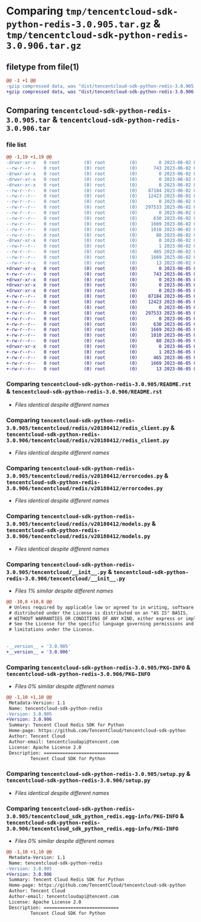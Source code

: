# Comparing `tmp/tencentcloud-sdk-python-redis-3.0.905.tar.gz` & `tmp/tencentcloud-sdk-python-redis-3.0.906.tar.gz`

## filetype from file(1)

```diff
@@ -1 +1 @@
-gzip compressed data, was "dist/tencentcloud-sdk-python-redis-3.0.905.tar", last modified: Fri Jun  2 00:36:44 2023, max compression
+gzip compressed data, was "dist/tencentcloud-sdk-python-redis-3.0.906.tar", last modified: Mon Jun  5 00:40:18 2023, max compression
```

## Comparing `tencentcloud-sdk-python-redis-3.0.905.tar` & `tencentcloud-sdk-python-redis-3.0.906.tar`

### file list

```diff
@@ -1,19 +1,19 @@
-drwxr-xr-x   0 root         (0) root         (0)        0 2023-06-02 00:36:44.000000 tencentcloud-sdk-python-redis-3.0.905/
--rw-r--r--   0 root         (0) root         (0)      743 2023-06-02 00:36:44.000000 tencentcloud-sdk-python-redis-3.0.905/README.rst
-drwxr-xr-x   0 root         (0) root         (0)        0 2023-06-02 00:36:44.000000 tencentcloud-sdk-python-redis-3.0.905/tencentcloud/
-drwxr-xr-x   0 root         (0) root         (0)        0 2023-06-02 00:36:44.000000 tencentcloud-sdk-python-redis-3.0.905/tencentcloud/redis/
-drwxr-xr-x   0 root         (0) root         (0)        0 2023-06-02 00:36:44.000000 tencentcloud-sdk-python-redis-3.0.905/tencentcloud/redis/v20180412/
--rw-r--r--   0 root         (0) root         (0)    87184 2023-06-02 00:36:44.000000 tencentcloud-sdk-python-redis-3.0.905/tencentcloud/redis/v20180412/redis_client.py
--rw-r--r--   0 root         (0) root         (0)    12423 2023-06-02 00:36:44.000000 tencentcloud-sdk-python-redis-3.0.905/tencentcloud/redis/v20180412/errorcodes.py
--rw-r--r--   0 root         (0) root         (0)        0 2023-06-02 00:36:44.000000 tencentcloud-sdk-python-redis-3.0.905/tencentcloud/redis/v20180412/__init__.py
--rw-r--r--   0 root         (0) root         (0)   297533 2023-06-02 00:36:44.000000 tencentcloud-sdk-python-redis-3.0.905/tencentcloud/redis/v20180412/models.py
--rw-r--r--   0 root         (0) root         (0)        0 2023-06-02 00:36:44.000000 tencentcloud-sdk-python-redis-3.0.905/tencentcloud/redis/__init__.py
--rw-r--r--   0 root         (0) root         (0)      630 2023-06-02 00:36:44.000000 tencentcloud-sdk-python-redis-3.0.905/tencentcloud/__init__.py
--rw-r--r--   0 root         (0) root         (0)     1669 2023-06-02 00:36:44.000000 tencentcloud-sdk-python-redis-3.0.905/PKG-INFO
--rw-r--r--   0 root         (0) root         (0)     1010 2023-06-02 00:36:44.000000 tencentcloud-sdk-python-redis-3.0.905/setup.py
--rw-r--r--   0 root         (0) root         (0)       88 2023-06-02 00:36:44.000000 tencentcloud-sdk-python-redis-3.0.905/setup.cfg
-drwxr-xr-x   0 root         (0) root         (0)        0 2023-06-02 00:36:44.000000 tencentcloud-sdk-python-redis-3.0.905/tencentcloud_sdk_python_redis.egg-info/
--rw-r--r--   0 root         (0) root         (0)        1 2023-06-02 00:36:44.000000 tencentcloud-sdk-python-redis-3.0.905/tencentcloud_sdk_python_redis.egg-info/dependency_links.txt
--rw-r--r--   0 root         (0) root         (0)      465 2023-06-02 00:36:44.000000 tencentcloud-sdk-python-redis-3.0.905/tencentcloud_sdk_python_redis.egg-info/SOURCES.txt
--rw-r--r--   0 root         (0) root         (0)     1669 2023-06-02 00:36:44.000000 tencentcloud-sdk-python-redis-3.0.905/tencentcloud_sdk_python_redis.egg-info/PKG-INFO
--rw-r--r--   0 root         (0) root         (0)       13 2023-06-02 00:36:44.000000 tencentcloud-sdk-python-redis-3.0.905/tencentcloud_sdk_python_redis.egg-info/top_level.txt
+drwxr-xr-x   0 root         (0) root         (0)        0 2023-06-05 00:40:18.000000 tencentcloud-sdk-python-redis-3.0.906/
+-rw-r--r--   0 root         (0) root         (0)      743 2023-06-05 00:40:17.000000 tencentcloud-sdk-python-redis-3.0.906/README.rst
+drwxr-xr-x   0 root         (0) root         (0)        0 2023-06-05 00:40:18.000000 tencentcloud-sdk-python-redis-3.0.906/tencentcloud/
+drwxr-xr-x   0 root         (0) root         (0)        0 2023-06-05 00:40:18.000000 tencentcloud-sdk-python-redis-3.0.906/tencentcloud/redis/
+drwxr-xr-x   0 root         (0) root         (0)        0 2023-06-05 00:40:18.000000 tencentcloud-sdk-python-redis-3.0.906/tencentcloud/redis/v20180412/
+-rw-r--r--   0 root         (0) root         (0)    87184 2023-06-05 00:40:17.000000 tencentcloud-sdk-python-redis-3.0.906/tencentcloud/redis/v20180412/redis_client.py
+-rw-r--r--   0 root         (0) root         (0)    12423 2023-06-05 00:40:17.000000 tencentcloud-sdk-python-redis-3.0.906/tencentcloud/redis/v20180412/errorcodes.py
+-rw-r--r--   0 root         (0) root         (0)        0 2023-06-05 00:40:17.000000 tencentcloud-sdk-python-redis-3.0.906/tencentcloud/redis/v20180412/__init__.py
+-rw-r--r--   0 root         (0) root         (0)   297533 2023-06-05 00:40:17.000000 tencentcloud-sdk-python-redis-3.0.906/tencentcloud/redis/v20180412/models.py
+-rw-r--r--   0 root         (0) root         (0)        0 2023-06-05 00:40:17.000000 tencentcloud-sdk-python-redis-3.0.906/tencentcloud/redis/__init__.py
+-rw-r--r--   0 root         (0) root         (0)      630 2023-06-05 00:40:17.000000 tencentcloud-sdk-python-redis-3.0.906/tencentcloud/__init__.py
+-rw-r--r--   0 root         (0) root         (0)     1669 2023-06-05 00:40:18.000000 tencentcloud-sdk-python-redis-3.0.906/PKG-INFO
+-rw-r--r--   0 root         (0) root         (0)     1010 2023-06-05 00:40:17.000000 tencentcloud-sdk-python-redis-3.0.906/setup.py
+-rw-r--r--   0 root         (0) root         (0)       88 2023-06-05 00:40:18.000000 tencentcloud-sdk-python-redis-3.0.906/setup.cfg
+drwxr-xr-x   0 root         (0) root         (0)        0 2023-06-05 00:40:18.000000 tencentcloud-sdk-python-redis-3.0.906/tencentcloud_sdk_python_redis.egg-info/
+-rw-r--r--   0 root         (0) root         (0)        1 2023-06-05 00:40:18.000000 tencentcloud-sdk-python-redis-3.0.906/tencentcloud_sdk_python_redis.egg-info/dependency_links.txt
+-rw-r--r--   0 root         (0) root         (0)      465 2023-06-05 00:40:18.000000 tencentcloud-sdk-python-redis-3.0.906/tencentcloud_sdk_python_redis.egg-info/SOURCES.txt
+-rw-r--r--   0 root         (0) root         (0)     1669 2023-06-05 00:40:18.000000 tencentcloud-sdk-python-redis-3.0.906/tencentcloud_sdk_python_redis.egg-info/PKG-INFO
+-rw-r--r--   0 root         (0) root         (0)       13 2023-06-05 00:40:18.000000 tencentcloud-sdk-python-redis-3.0.906/tencentcloud_sdk_python_redis.egg-info/top_level.txt
```

### Comparing `tencentcloud-sdk-python-redis-3.0.905/README.rst` & `tencentcloud-sdk-python-redis-3.0.906/README.rst`

 * *Files identical despite different names*

### Comparing `tencentcloud-sdk-python-redis-3.0.905/tencentcloud/redis/v20180412/redis_client.py` & `tencentcloud-sdk-python-redis-3.0.906/tencentcloud/redis/v20180412/redis_client.py`

 * *Files identical despite different names*

### Comparing `tencentcloud-sdk-python-redis-3.0.905/tencentcloud/redis/v20180412/errorcodes.py` & `tencentcloud-sdk-python-redis-3.0.906/tencentcloud/redis/v20180412/errorcodes.py`

 * *Files identical despite different names*

### Comparing `tencentcloud-sdk-python-redis-3.0.905/tencentcloud/redis/v20180412/models.py` & `tencentcloud-sdk-python-redis-3.0.906/tencentcloud/redis/v20180412/models.py`

 * *Files identical despite different names*

### Comparing `tencentcloud-sdk-python-redis-3.0.905/tencentcloud/__init__.py` & `tencentcloud-sdk-python-redis-3.0.906/tencentcloud/__init__.py`

 * *Files 1% similar despite different names*

```diff
@@ -10,8 +10,8 @@
 # Unless required by applicable law or agreed to in writing, software
 # distributed under the License is distributed on an "AS IS" BASIS,
 # WITHOUT WARRANTIES OR CONDITIONS OF ANY KIND, either express or implied.
 # See the License for the specific language governing permissions and
 # limitations under the License.
 
 
-__version__ = '3.0.905'
+__version__ = '3.0.906'
```

### Comparing `tencentcloud-sdk-python-redis-3.0.905/PKG-INFO` & `tencentcloud-sdk-python-redis-3.0.906/PKG-INFO`

 * *Files 0% similar despite different names*

```diff
@@ -1,10 +1,10 @@
 Metadata-Version: 1.1
 Name: tencentcloud-sdk-python-redis
-Version: 3.0.905
+Version: 3.0.906
 Summary: Tencent Cloud Redis SDK for Python
 Home-page: https://github.com/TencentCloud/tencentcloud-sdk-python
 Author: Tencent Cloud
 Author-email: tencentcloudapi@tencent.com
 License: Apache License 2.0
 Description: ============================
         Tencent Cloud SDK for Python
```

### Comparing `tencentcloud-sdk-python-redis-3.0.905/setup.py` & `tencentcloud-sdk-python-redis-3.0.906/setup.py`

 * *Files identical despite different names*

### Comparing `tencentcloud-sdk-python-redis-3.0.905/tencentcloud_sdk_python_redis.egg-info/PKG-INFO` & `tencentcloud-sdk-python-redis-3.0.906/tencentcloud_sdk_python_redis.egg-info/PKG-INFO`

 * *Files 0% similar despite different names*

```diff
@@ -1,10 +1,10 @@
 Metadata-Version: 1.1
 Name: tencentcloud-sdk-python-redis
-Version: 3.0.905
+Version: 3.0.906
 Summary: Tencent Cloud Redis SDK for Python
 Home-page: https://github.com/TencentCloud/tencentcloud-sdk-python
 Author: Tencent Cloud
 Author-email: tencentcloudapi@tencent.com
 License: Apache License 2.0
 Description: ============================
         Tencent Cloud SDK for Python
```

